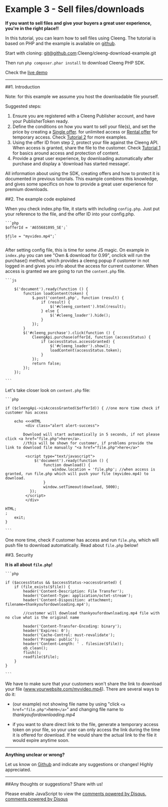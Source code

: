 Example 3 - Sell files/downloads
===============================

**If you want to sell files and give your buyers a great user experience, you're in the right place!!**

In this tutorial, you can learn how to sell files using Cleeng. The tutorial is based on PHP and the example is available on [github](https://github.com/Cleeng/cleeng-download-example).


Start with cloning: git@github.com:Cleeng/cleeng-download-example.git

Then run `php composer.phar install` to download Cleeng PHP SDK.

Check the [live demo](example/08/cleeng-download-example/index.php)

---

##1. Introduction

Note: for this example we assume you host the downloadable file yourself.

Suggested steps:

1. Ensure you are registered with a Cleeng Publisher account, and have your PublisherToken ready.
2. Define the conditions on how you want to sell your file(s), and set the price by creating a [Single offer](v3/Reference/Single_Offer_API/Functions/createSingleOffer).
for unlimited access or [Rental offer](v3/Reference/Single_Offer_API/Functions/createRentalOffer) for temporary access. Check [Tutorial 2](Tutorials/02_Creating_Offers) for more examples.
3. Using the offer ID from step 2, protect your file against the Cleeng API. When access is granted, share the file to the customer. Check [Tutorial 1](Tutorials/01_Protect_your_content) for basics around access and protection of content.
4. Provide a great user experience, by downloading automatically after purchase and display a 'download has started message'.

All information about using the SDK, creating offers and how to protect it is documented in previous tutorials. 
This example combines this knowledge, and gives some specifics on how to provide a great user experience for premium downloads.

##2. The example code explained

When you check index.php file, it starts with including `config.php`.
Just put your reference to the file, and the offer ID into your config.php.

    ```php
    $offerId = 'A655681095_SE';`

    $file = "myvideo.mp4";`
    ```

After setting config file, this is time for some JS magic. On example in `index.php` you can see "Own & download for 0.99", onclick will run the purchase() method, which provides a cleeng popup if customer in not logged in and gives you info about the access for current customer.
When access is granted we are going to run the `content.php` file.

    ```js

        $('document').ready(function () {
            function loadContent(token) {
                $.post('content.php', function (result) {
                    if (result) {
                        $('#cleeng_content').html(result);
                    } else {
                        $('#cleeng_loader').hide();
                    }
                });
            }
            $('#cleeng_purchase').click(function () {
                CleengApi.purchase(offerId, function (accessStatus) {
                    if (accessStatus.accessGranted) {
                        $('#cleeng_loader').show();
                        loadContent(accessStatus.token);
                    }
                });
                return false;
            });
        });

    ```

Let's take closer look on `content.php` file:

    ```php

    if ($cleengApi->isAccessGranted($offerId)) { //one more time check if customer has access

    	echo <<<HTML
             <div class="alert alert-success">

            Download will start automatically in 5 seconds, if not please click <a href="file.php">here</a>.
            //this will be shown for customer, if problems provide the link to download file manually "<a href="file.php">here</a>"

             <script type="text/javascript">
                 $('document').ready(function () {
                     function download() {
                         window.location = 'file.php'; //when access is granted, run file.php which will push your file (myvideo.mp4) to download.
                     }
                     window.setTimeout(download, 5000);
               });
             </script>
             </div>

    HTML;
    ;
        exit;
    }

    ```

One more time, check if customer has access and run `file.php`, which will push file to download automatically. Read about `file.php` below!

##3. Security

**It is all about `file.php`!**

    ```php

    if ($accessStatus && $accessStatus->accessGranted) {
        if (file_exists($file)) {
            header('Content-Description: File Transfer');
            header('Content-Type: application/octet-stream');
            header('Content-Disposition: attachment; filename=thankyoufordownloading.mp4');

            //customer will download thankyoufordownloading.mp4 file with no clue what is the original name

            header('Content-Transfer-Encoding: binary');
            header('Expires: 0');
            header('Cache-Control: must-revalidate');
            header('Pragma: public');
            header('Content-Length: ' . filesize($file));
            ob_clean();
            flush();
            readfile($file);
        }
    }

    ```

We have to make sure that your customers won't share the link to download your file (www.yourwebsite.com/myvideo.mp4). There are several ways to do it:

- (our example) not showing file name by using "click `<a href="file.php">`here`</a>`" and changing file name to *thankyoufordownloading.mp4*

- if you want to share direct link to the file, generate a temporary access token on your file, so your user can only access the link during the time it is offered for download. If he would share the actual link to the file it would expire anytime soon.



---

**Anything unclear or wrong?**

Let us know on [Github](https://github.com/Cleeng/cleeng-download-example) and indicate any suggestions or changes! Highly appreciated.

---

##Any thoughts or suggestions? Share with us!
<div id="disqus_thread"></div>
<script type="text/javascript">
    var disqus_title = 'Cleeng Open';
    var disqus_identifier = 'Protect your files';
    var disqus_shortname = 'cleengopen';
    (function() {
        var dsq = document.createElement('script'); dsq.type = 'text/javascript'; dsq.async = true;
        dsq.src = 'http://' + disqus_shortname + '.disqus.com/embed.js';
        (document.getElementsByTagName('head')[0] || document.getElementsByTagName('body')[0]).appendChild(dsq);
    })();
</script>
<noscript>Please enable JavaScript to view the <a href="http://disqus.com/?ref_noscript">comments powered by Disqus.</a></noscript>
<a href="http://disqus.com" class="dsq-brlink">comments powered by <span class="logo-disqus">Disqus</span></a>